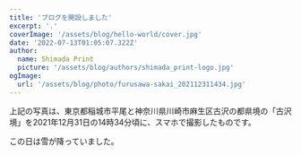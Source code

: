 ```yaml
---
title: 'ブログを開設しました'
excerpt: '.'
coverImage: '/assets/blog/hello-world/cover.jpg'
date: '2022-07-13T01:05:07.322Z'
author:
  name: Shimada Print
  picture: '/assets/blog/authors/shimada_print-logo.jpg'
ogImage:
  url: '/assets/blog/photo/furusawa-sakai_202112311434.jpg'
---
```


上記の写真は、東京都稲城市平尾と神奈川県川崎市麻生区古沢の都県境の「古沢境」を2021年12月31日の14時34分頃に、スマホで撮影したものです。

この日は雪が降っていました。

